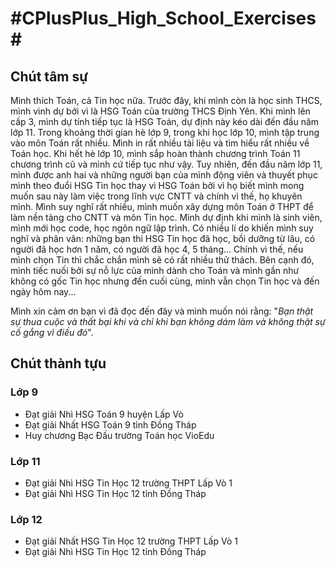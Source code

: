 <h1>#CPlusPlus_High_School_Exercises#</h1>

<h2>Chút tâm sự</h2>

Mình thích Toán, cả Tin học nữa. Trước đây, khi mình còn là học sinh THCS, mình vinh dự bởi vì là HSG Toán của trường THCS Định Yên. Khi mình lên cấp 3, mình dự tính tiếp tục là HSG Toán, dự định này kéo dài đến đầu năm lớp 11. Trong khoảng thời gian hè lớp 9, trong khi học lớp 10, mình tập trung vào môn Toán rất nhiều. Mình in rất nhiều tài liệu và tìm hiểu rất nhiều về Toán học. Khi hết hè lớp 10, mình sắp hoàn thành chương trình Toán 11 chương trình cũ và mình cứ tiếp tục như vậy. Tuy nhiên, đến đầu năm lớp 11, mình được anh hai và những người bạn của mình động viên và thuyết phục mình theo đuổi HSG Tin học thay vì HSG Toán bởi vì họ biết mình mong muốn sau này làm việc trong lĩnh vực CNTT và chính vì thế, họ khuyên mình. Mình suy nghĩ rất nhiều, mình muốn xây dựng môn Toán ở THPT để làm nền tảng cho CNTT và môn Tin học. Mình dự định khi mình là sinh viên, mình mới học code, học ngôn ngữ lập trình. Có nhiều lí do khiến mình suy nghĩ và phân vân: những bạn thi HSG Tin học đã học, bồi dưỡng từ lâu, có người đã học hơn 1 năm, có người đã học 4, 5 tháng... Chính vì thế, nếu mình chọn Tin thì chắc chắn mình sẽ có rất nhiều thử thách. Bên cạnh đó, mình tiếc nuối bởi sự nỗ lực của mình dành cho Toán và mình gần như không có gốc Tin học nhưng đến cuối cùng, mình vẫn chọn Tin học và đến ngày hôm nay...

Mình xin cảm ơn bạn vì đã đọc đến đây và mình muốn nói rằng: "*Bạn thật sự thua cuộc và thất bại khi và chỉ khi bạn không dám làm và không thật sự cố gắng vì điều đó*".

<h2>Chút thành tựu</h2>

<h3>Lớp 9</h3>

- Đạt giải Nhì HSG Toán 9 huyện Lấp Vò
- Đạt giải Nhất HSG Toán 9 tỉnh Đồng Tháp
- Huy chương Bạc Đấu trường Toán học VioEdu
   
<h3>Lớp 11</h3>

- Đạt giải Nhì HSG Tin Học 12 trường THPT Lấp Vò 1
- Đạt giải Nhì HSG Tin Học 12 tỉnh Đồng Tháp
   
<h3>Lớp 12</h3>

- Đạt giải Nhất HSG Tin Học 12 trường THPT Lấp Vò 1
- Đạt giải Nhì HSG Tin Học 12 tỉnh Đồng Tháp
